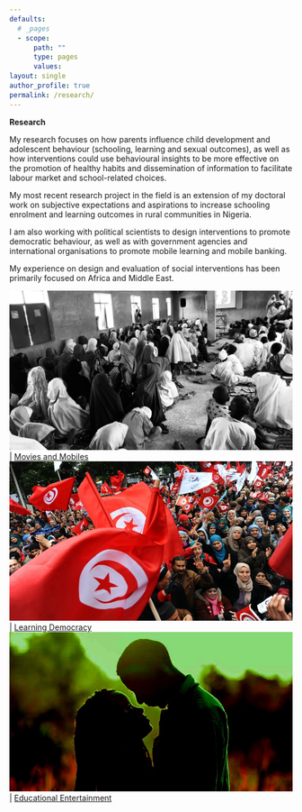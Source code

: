 ```yaml
---
defaults:
  # _pages
  - scope:
      path: ""
      type: pages
      values:
layout: single
author_profile: true
permalink: /research/
---
```


**Research**
 
My research focuses on how parents influence child development and adolescent behaviour (schooling, learning and sexual outcomes), as well as how interventions could use behavioural insights to be more effective on the promotion of healthy habits and dissemination of information to facilitate labour market and school-related choices.  
 
My most recent research project in the field is an extension of my doctoral work on subjective expectations and aspirations to increase schooling enrolment and learning outcomes in rural communities in Nigeria.
 
I am also working with political scientists to design interventions to promote democratic behaviour, as well as with government agencies and international organisations to promote mobile learning and mobile banking.   
 
My experience on design and evaluation of social interventions has been primarily focused on Africa and Middle East.

![](/assets/images/movies-and-mobiles.jpeg) | [Movies and Mobiles](https://www.socialscienceregistry.org/trials/3619)
![](/assets/images/learning-democracy.png) | [Learning Democracy](https://www.socialscienceregistry.org/trials/4509)
![](/assets/images/educational-entertainment.jpeg) | [Educational Entertainment](https://aspredicted.org/e4h8c.pdf)
